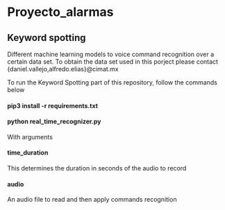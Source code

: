 # Proyecto_alarmas

## Keyword spotting 

Different machine learning models to voice command recognition over a certain data set. To obtain the data set used in this porject please contact {daniel.vallejo,alfredo.elias}@cimat.mx 

To run the Keyword Spotting part of this repository, follow the commands below

#### pip3 install -r requirements.txt

#### python real_time_recognizer.py

With arguments

#### time_duration 
This determines the duration in seconds of the audio to record

#### audio
An audio file to read and then apply commands recognition
